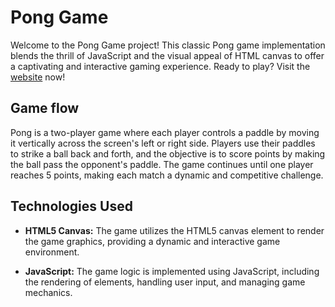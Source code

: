 # Pong Game

Welcome to the Pong Game project! This classic Pong game implementation blends
the thrill of JavaScript and the visual appeal of HTML canvas to offer a
captivating and interactive gaming experience. Ready to play? Visit the
[website](https://chingt.github.io/Pong-Game/) now!

## Game flow

Pong is a two-player game where each player controls a paddle by moving it
vertically across the screen's left or right side. Players use their paddles to
strike a ball back and forth, and the objective is to score points by making the
ball pass the opponent's paddle. The game continues until one player reaches 5
points, making each match a dynamic and competitive challenge.

## Technologies Used

- **HTML5 Canvas:** The game utilizes the HTML5 canvas element to render the
  game graphics, providing a dynamic and interactive game environment.

- **JavaScript:** The game logic is implemented using JavaScript, including the
  rendering of elements, handling user input, and managing game mechanics.
